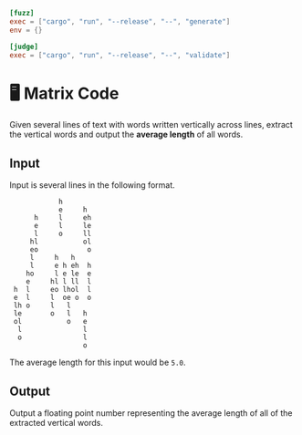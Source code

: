 ```toml
[fuzz]
exec = ["cargo", "run", "--release", "--", "generate"]
env = {}

[judge]
exec = ["cargo", "run", "--release", "--", "validate"]
```

# 🖥️ Matrix Code
Given several lines of text with words written vertically across lines, extract the vertical words and output the **average length** of all words. 

## Input
Input is several lines in the following format.

```
            h       
            e     h 
      h     l     eh
      e     l     le
      l     o     ll
     hl           ol
     eo            o
     l     h   h    
     l     e h eh  h
    ho     l e le  e
    e     hl l ll  l
 h  l     eo lhol  l
 e  l     l  oe o  o
 lh o     l   l     
 le       o   l   h 
 ol           o   e 
  l               l 
  o               l 
                  o 
```
The average length for this input would be `5.0`.

## Output
Output a floating point number representing the average length of all of the extracted vertical words. 
